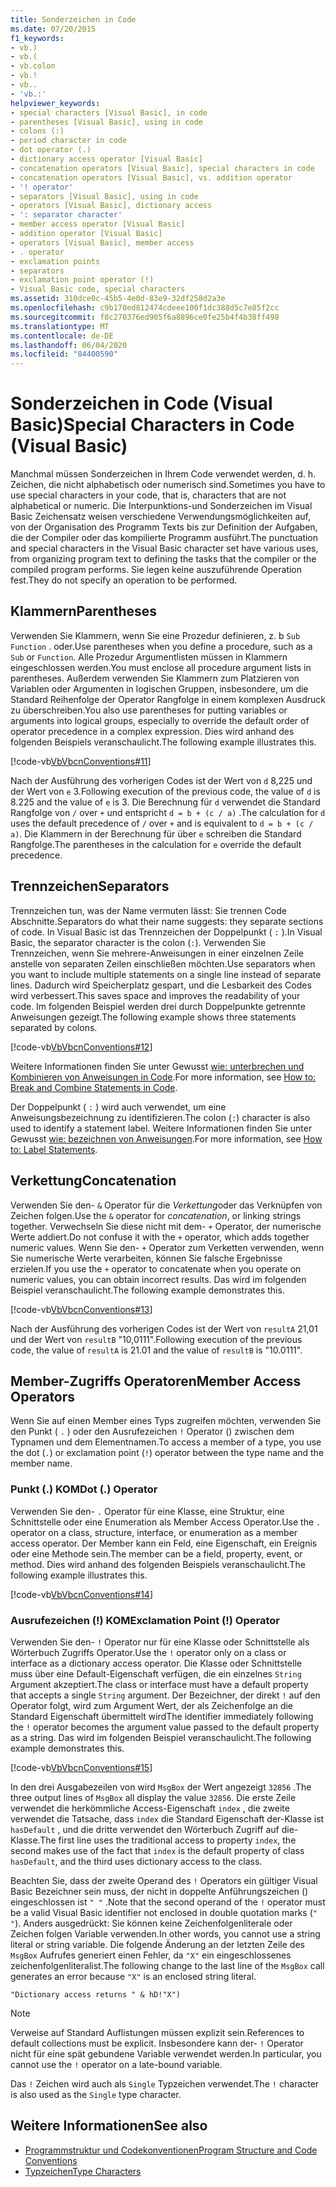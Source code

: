 ```yaml
---
title: Sonderzeichen in Code
ms.date: 07/20/2015
f1_keywords:
- vb.)
- vb.(
- vb.colon
- vb.!
- vb..
- 'vb.:'
helpviewer_keywords:
- special characters [Visual Basic], in code
- parentheses [Visual Basic], using in code
- colons (:)
- period character in code
- dot operator (.)
- dictionary access operator [Visual Basic]
- concatenation operators [Visual Basic], special characters in code
- concatenation operators [Visual Basic], vs. addition operator
- '! operator'
- separators [Visual Basic], using in code
- operators [Visual Basic], dictionary access
- ': separator character'
- member access operator [Visual Basic]
- addition operator [Visual Basic]
- operators [Visual Basic], member access
- . operator
- exclamation points
- separators
- exclamation point operator (!)
- Visual Basic code, special characters
ms.assetid: 310dce0c-45b5-4e0d-83e9-32df258d2a3e
ms.openlocfilehash: c9b170ed812474cdeee100f1dc388d5c7e85f2cc
ms.sourcegitcommit: f8c270376ed905f6a8896ce0fe25b4f4b38ff498
ms.translationtype: MT
ms.contentlocale: de-DE
ms.lasthandoff: 06/04/2020
ms.locfileid: "84400590"
---
```

# <a name="special-characters-in-code-visual-basic"></a><span data-ttu-id="a0830-102">Sonderzeichen in Code (Visual Basic)</span><span class="sxs-lookup"><span data-stu-id="a0830-102">Special Characters in Code (Visual Basic)</span></span>
<span data-ttu-id="a0830-103">Manchmal müssen Sonderzeichen in Ihrem Code verwendet werden, d. h. Zeichen, die nicht alphabetisch oder numerisch sind.</span><span class="sxs-lookup"><span data-stu-id="a0830-103">Sometimes you have to use special characters in your code, that is, characters that are not alphabetical or numeric.</span></span> <span data-ttu-id="a0830-104">Die Interpunktions-und Sonderzeichen im Visual Basic Zeichensatz weisen verschiedene Verwendungsmöglichkeiten auf, von der Organisation des Programm Texts bis zur Definition der Aufgaben, die der Compiler oder das kompilierte Programm ausführt.</span><span class="sxs-lookup"><span data-stu-id="a0830-104">The punctuation and special characters in the Visual Basic character set have various uses, from organizing program text to defining the tasks that the compiler or the compiled program performs.</span></span> <span data-ttu-id="a0830-105">Sie legen keine auszuführende Operation fest.</span><span class="sxs-lookup"><span data-stu-id="a0830-105">They do not specify an operation to be performed.</span></span>  
  
## <a name="parentheses"></a><span data-ttu-id="a0830-106">Klammern</span><span class="sxs-lookup"><span data-stu-id="a0830-106">Parentheses</span></span>  
 <span data-ttu-id="a0830-107">Verwenden Sie Klammern, wenn Sie eine Prozedur definieren, z. b `Sub` `Function` . oder.</span><span class="sxs-lookup"><span data-stu-id="a0830-107">Use parentheses when you define a procedure, such as a `Sub` or `Function`.</span></span> <span data-ttu-id="a0830-108">Alle Prozedur Argumentlisten müssen in Klammern eingeschlossen werden.</span><span class="sxs-lookup"><span data-stu-id="a0830-108">You must enclose all procedure argument lists in parentheses.</span></span> <span data-ttu-id="a0830-109">Außerdem verwenden Sie Klammern zum Platzieren von Variablen oder Argumenten in logischen Gruppen, insbesondere, um die Standard Reihenfolge der Operator Rangfolge in einem komplexen Ausdruck zu überschreiben.</span><span class="sxs-lookup"><span data-stu-id="a0830-109">You also use parentheses for putting variables or arguments into logical groups, especially to override the default order of operator precedence in a complex expression.</span></span> <span data-ttu-id="a0830-110">Dies wird anhand des folgenden Beispiels veranschaulicht.</span><span class="sxs-lookup"><span data-stu-id="a0830-110">The following example illustrates this.</span></span>  
  
 [!code-vb[VbVbcnConventions#11](~/samples/snippets/visualbasic/VS_Snippets_VBCSharp/VbVbcnConventions/VB/Class1.vb#11)]  
  
 <span data-ttu-id="a0830-111">Nach der Ausführung des vorherigen Codes ist der Wert von `d` 8,225 und der Wert von `e` 3.</span><span class="sxs-lookup"><span data-stu-id="a0830-111">Following execution of the previous code, the value of `d` is 8.225 and the value of `e` is 3.</span></span> <span data-ttu-id="a0830-112">Die Berechnung für `d` verwendet die Standard Rangfolge von `/` over `+` und entspricht `d = b + (c / a)` .</span><span class="sxs-lookup"><span data-stu-id="a0830-112">The calculation for `d` uses the default precedence of `/` over `+` and is equivalent to `d = b + (c / a)`.</span></span> <span data-ttu-id="a0830-113">Die Klammern in der Berechnung für über `e` schreiben die Standard Rangfolge.</span><span class="sxs-lookup"><span data-stu-id="a0830-113">The parentheses in the calculation for `e` override the default precedence.</span></span>  
  
## <a name="separators"></a><span data-ttu-id="a0830-114">Trennzeichen</span><span class="sxs-lookup"><span data-stu-id="a0830-114">Separators</span></span>  
 <span data-ttu-id="a0830-115">Trennzeichen tun, was der Name vermuten lässt: Sie trennen Code Abschnitte.</span><span class="sxs-lookup"><span data-stu-id="a0830-115">Separators do what their name suggests: they separate sections of code.</span></span> <span data-ttu-id="a0830-116">In Visual Basic ist das Trennzeichen der Doppelpunkt ( `:` ).</span><span class="sxs-lookup"><span data-stu-id="a0830-116">In Visual Basic, the separator character is the colon (`:`).</span></span> <span data-ttu-id="a0830-117">Verwenden Sie Trennzeichen, wenn Sie mehrere-Anweisungen in einer einzelnen Zeile anstelle von separaten Zeilen einschließen möchten.</span><span class="sxs-lookup"><span data-stu-id="a0830-117">Use separators when you want to include multiple statements on a single line instead of separate lines.</span></span> <span data-ttu-id="a0830-118">Dadurch wird Speicherplatz gespart, und die Lesbarkeit des Codes wird verbessert.</span><span class="sxs-lookup"><span data-stu-id="a0830-118">This saves space and improves the readability of your code.</span></span> <span data-ttu-id="a0830-119">Im folgenden Beispiel werden drei durch Doppelpunkte getrennte Anweisungen gezeigt.</span><span class="sxs-lookup"><span data-stu-id="a0830-119">The following example shows three statements separated by colons.</span></span>  
  
 [!code-vb[VbVbcnConventions#12](~/samples/snippets/visualbasic/VS_Snippets_VBCSharp/VbVbcnConventions/VB/Class1.vb#12)]  
  
 <span data-ttu-id="a0830-120">Weitere Informationen finden Sie unter Gewusst [wie: unterbrechen und Kombinieren von Anweisungen in Code](how-to-break-and-combine-statements-in-code.md).</span><span class="sxs-lookup"><span data-stu-id="a0830-120">For more information, see [How to: Break and Combine Statements in Code](how-to-break-and-combine-statements-in-code.md).</span></span>  
  
 <span data-ttu-id="a0830-121">Der Doppelpunkt ( `:` ) wird auch verwendet, um eine Anweisungsbezeichnung zu identifizieren.</span><span class="sxs-lookup"><span data-stu-id="a0830-121">The colon (`:`) character is also used to identify a statement label.</span></span> <span data-ttu-id="a0830-122">Weitere Informationen finden Sie unter Gewusst [wie: bezeichnen von Anweisungen](how-to-label-statements.md).</span><span class="sxs-lookup"><span data-stu-id="a0830-122">For more information, see [How to: Label Statements](how-to-label-statements.md).</span></span>  
  
## <a name="concatenation"></a><span data-ttu-id="a0830-123">Verkettung</span><span class="sxs-lookup"><span data-stu-id="a0830-123">Concatenation</span></span>  
 <span data-ttu-id="a0830-124">Verwenden Sie den- `&` Operator für die *Verkettung*oder das Verknüpfen von Zeichen folgen.</span><span class="sxs-lookup"><span data-stu-id="a0830-124">Use the `&` operator for *concatenation*, or linking strings together.</span></span> <span data-ttu-id="a0830-125">Verwechseln Sie diese nicht mit dem- `+` Operator, der numerische Werte addiert.</span><span class="sxs-lookup"><span data-stu-id="a0830-125">Do not confuse it with the `+` operator, which adds together numeric values.</span></span> <span data-ttu-id="a0830-126">Wenn Sie den- `+` Operator zum Verketten verwenden, wenn Sie numerische Werte verarbeiten, können Sie falsche Ergebnisse erzielen.</span><span class="sxs-lookup"><span data-stu-id="a0830-126">If you use the `+` operator to concatenate when you operate on numeric values, you can obtain incorrect results.</span></span> <span data-ttu-id="a0830-127">Das wird im folgenden Beispiel veranschaulicht.</span><span class="sxs-lookup"><span data-stu-id="a0830-127">The following example demonstrates this.</span></span>  
  
 [!code-vb[VbVbcnConventions#13](~/samples/snippets/visualbasic/VS_Snippets_VBCSharp/VbVbcnConventions/VB/Class1.vb#13)]  
  
 <span data-ttu-id="a0830-128">Nach der Ausführung des vorherigen Codes ist der Wert von `resultA` 21,01 und der Wert von `resultB` "10,0111".</span><span class="sxs-lookup"><span data-stu-id="a0830-128">Following execution of the previous code, the value of `resultA` is 21.01 and the value of `resultB` is "10.0111".</span></span>  
  
## <a name="member-access-operators"></a><span data-ttu-id="a0830-129">Member-Zugriffs Operatoren</span><span class="sxs-lookup"><span data-stu-id="a0830-129">Member Access Operators</span></span>  
 <span data-ttu-id="a0830-130">Wenn Sie auf einen Member eines Typs zugreifen möchten, verwenden Sie den Punkt ( `.` ) oder den Ausrufezeichen `!` Operator () zwischen dem Typnamen und dem Elementnamen.</span><span class="sxs-lookup"><span data-stu-id="a0830-130">To access a member of a type, you use the dot (`.`) or exclamation point (`!`) operator between the type name and the member name.</span></span>  
  
### <a name="dot--operator"></a><span data-ttu-id="a0830-131">Punkt (.) KOM</span><span class="sxs-lookup"><span data-stu-id="a0830-131">Dot (.) Operator</span></span>  
 <span data-ttu-id="a0830-132">Verwenden Sie den- `.` Operator für eine Klasse, eine Struktur, eine Schnittstelle oder eine Enumeration als Member Access Operator.</span><span class="sxs-lookup"><span data-stu-id="a0830-132">Use the `.` operator on a class, structure, interface, or enumeration as a member access operator.</span></span> <span data-ttu-id="a0830-133">Der Member kann ein Feld, eine Eigenschaft, ein Ereignis oder eine Methode sein.</span><span class="sxs-lookup"><span data-stu-id="a0830-133">The member can be a field, property, event, or method.</span></span> <span data-ttu-id="a0830-134">Dies wird anhand des folgenden Beispiels veranschaulicht.</span><span class="sxs-lookup"><span data-stu-id="a0830-134">The following example illustrates this.</span></span>  
  
 [!code-vb[VbVbcnConventions#14](~/samples/snippets/visualbasic/VS_Snippets_VBCSharp/VbVbcnConventions/VB/Class1.vb#14)]  
  
### <a name="exclamation-point--operator"></a><span data-ttu-id="a0830-135">Ausrufezeichen (!) KOM</span><span class="sxs-lookup"><span data-stu-id="a0830-135">Exclamation Point (!) Operator</span></span>  
 <span data-ttu-id="a0830-136">Verwenden Sie den- `!` Operator nur für eine Klasse oder Schnittstelle als Wörterbuch Zugriffs Operator.</span><span class="sxs-lookup"><span data-stu-id="a0830-136">Use the `!` operator only on a class or interface as a dictionary access operator.</span></span> <span data-ttu-id="a0830-137">Die Klasse oder Schnittstelle muss über eine Default-Eigenschaft verfügen, die ein einzelnes `String` Argument akzeptiert.</span><span class="sxs-lookup"><span data-stu-id="a0830-137">The class or interface must have a default property that accepts a single `String` argument.</span></span> <span data-ttu-id="a0830-138">Der Bezeichner, der direkt `!` auf den Operator folgt, wird zum Argument Wert, der als Zeichenfolge an die Standard Eigenschaft übermittelt wird</span><span class="sxs-lookup"><span data-stu-id="a0830-138">The identifier immediately following the `!` operator becomes the argument value passed to the default property as a string.</span></span> <span data-ttu-id="a0830-139">Das wird im folgenden Beispiel veranschaulicht.</span><span class="sxs-lookup"><span data-stu-id="a0830-139">The following example demonstrates this.</span></span>  
  
 [!code-vb[VbVbcnConventions#15](~/samples/snippets/visualbasic/VS_Snippets_VBCSharp/VbVbcnConventions/VB/Class1.vb#15)]  
  
 <span data-ttu-id="a0830-140">In den drei Ausgabezeilen von wird `MsgBox` der Wert angezeigt `32856` .</span><span class="sxs-lookup"><span data-stu-id="a0830-140">The three output lines of `MsgBox` all display the value `32856`.</span></span> <span data-ttu-id="a0830-141">Die erste Zeile verwendet die herkömmliche Access-Eigenschaft `index` , die zweite verwendet die Tatsache, dass `index` die Standard Eigenschaft der-Klasse ist `hasDefault` , und die dritte verwendet den Wörterbuch Zugriff auf die-Klasse.</span><span class="sxs-lookup"><span data-stu-id="a0830-141">The first line uses the traditional access to property `index`, the second makes use of the fact that `index` is the default property of class `hasDefault`, and the third uses dictionary access to the class.</span></span>  
  
 <span data-ttu-id="a0830-142">Beachten Sie, dass der zweite Operand des `!` Operators ein gültiger Visual Basic Bezeichner sein muss, der nicht in doppelte Anführungszeichen () eingeschlossen ist `" "` .</span><span class="sxs-lookup"><span data-stu-id="a0830-142">Note that the second operand of the `!` operator must be a valid Visual Basic identifier not enclosed in double quotation marks (`" "`).</span></span> <span data-ttu-id="a0830-143">Anders ausgedrückt: Sie können keine Zeichenfolgenliterale oder Zeichen folgen Variable verwenden.</span><span class="sxs-lookup"><span data-stu-id="a0830-143">In other words, you cannot use a string literal or string variable.</span></span> <span data-ttu-id="a0830-144">Die folgende Änderung an der letzten Zeile des `MsgBox` Aufrufes generiert einen Fehler, da `"X"` ein eingeschlossenes zeichenfolgenliteralist.</span><span class="sxs-lookup"><span data-stu-id="a0830-144">The following change to the last line of the `MsgBox` call generates an error because `"X"` is an enclosed string literal.</span></span>  
  
 `"Dictionary access returns " & hD!"X")`  
  
> [!NOTE]
> <span data-ttu-id="a0830-145">Verweise auf Standard Auflistungen müssen explizit sein.</span><span class="sxs-lookup"><span data-stu-id="a0830-145">References to default collections must be explicit.</span></span> <span data-ttu-id="a0830-146">Insbesondere kann der- `!` Operator nicht für eine spät gebundene Variable verwendet werden.</span><span class="sxs-lookup"><span data-stu-id="a0830-146">In particular, you cannot use the `!` operator on a late-bound variable.</span></span>  
  
 <span data-ttu-id="a0830-147">Das `!` Zeichen wird auch als `Single` Typzeichen verwendet.</span><span class="sxs-lookup"><span data-stu-id="a0830-147">The `!` character is also used as the `Single` type character.</span></span>  
  
## <a name="see-also"></a><span data-ttu-id="a0830-148">Weitere Informationen</span><span class="sxs-lookup"><span data-stu-id="a0830-148">See also</span></span>

- [<span data-ttu-id="a0830-149">Programmstruktur und Codekonventionen</span><span class="sxs-lookup"><span data-stu-id="a0830-149">Program Structure and Code Conventions</span></span>](program-structure-and-code-conventions.md)
- [<span data-ttu-id="a0830-150">Typzeichen</span><span class="sxs-lookup"><span data-stu-id="a0830-150">Type Characters</span></span>](../language-features/data-types/type-characters.md)
